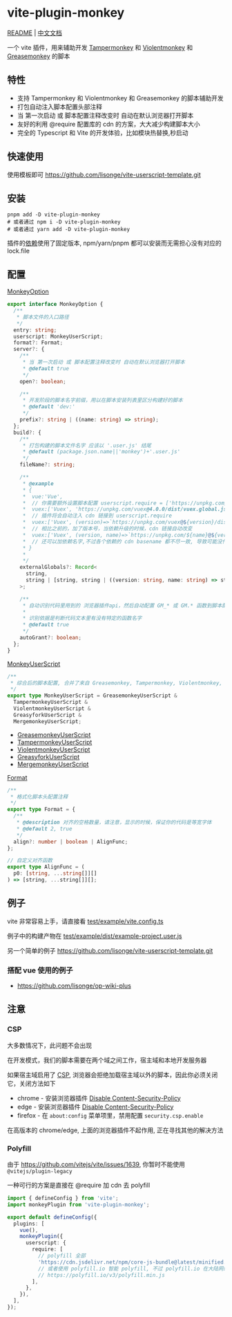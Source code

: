 # vite-plugin-monkey

[README](README.md) | [中文文档](README_zh.md)

一个 vite 插件，用来辅助开发 [Tampermonkey](https://www.tampermonkey.net/) 和 [Violentmonkey](https://violentmonkey.github.io/) 和 [Greasemonkey](https://www.greasespot.net/) 的脚本

## 特性

- 支持 Tampermonkey 和 Violentmonkey 和 Greasemonkey 的脚本辅助开发
- 打包自动注入脚本配置头部注释
- 当 第一次启动 或 脚本配置注释改变时 自动在默认浏览器打开脚本
- 友好的利用 @require 配置库的 cdn 的方案，大大减少构建脚本大小
- 完全的 Typescript 和 Vite 的开发体验，比如模块热替换,秒启动

## 快速使用

使用模板即可 <https://github.com/lisonge/vite-userscript-template.git>

## 安装

```shell
pnpm add -D vite-plugin-monkey
# 或者通过 npm i -D vite-plugin-monkey
# 或者通过 yarn add -D vite-plugin-monkey
```

插件的[依赖](./package.json#L81)使用了固定版本, npm/yarn/pnpm 都可以安装而无需担心没有对应的 lock.file

## 配置

[MonkeyOption](./src/index.ts#L29)

```ts
export interface MonkeyOption {
  /**
   * 脚本文件的入口路径
   */
  entry: string;
  userscript: MonkeyUserScript;
  format?: Format;
  server?: {
    /**
     * 当 第一次启动 或 脚本配置注释改变时 自动在默认浏览器打开脚本
     * @default true
     */
    open?: boolean;

    /**
     * 开发阶段的脚本名字前缀，用以在脚本安装列表里区分构建好的脚本
     * @default 'dev:'
     */
    prefix?: string | ((name: string) => string);
  };
  build?: {
    /**
     * 打包构建的脚本文件名字 应该以 '.user.js' 结尾
     * @default (package.json.name||'monkey')+'.user.js'
     */
    fileName?: string;

    /**
     * @example
     * {
     *  vue:'Vue',
     *  // 你需要额外设置脚本配置 userscript.require = ['https://unpkg.com/vue@3.0.0/dist/vue.global.js']
     *  vuex:['Vuex', 'https://unpkg.com/vuex@4.0.0/dist/vuex.global.js'],
     *  // 插件将会自动注入 cdn 链接到 userscript.require
     *  vuex:['Vuex', (version)=>`https://unpkg.com/vuex@${version}/dist/vuex.global.js`],
     *  // 相比之前的，加了版本号，当依赖升级的时候，cdn 链接自动改变
     *  vuex:['Vuex', (version, name)=>`https://unpkg.com/${name}@${version}/dist/vuex.global.js`],
     *  // 还可以加依赖名字,不过各个依赖的 cdn basename 都不尽一致, 导致可能没什么用
     * }
     *
     */
    externalGlobals?: Record<
      string,
      string | [string, string | ((version: string, name: string) => string)]
    >;

    /**
     * 自动识别代码里用到的 浏览器插件api，然后自动配置 GM_* 或 GM.* 函数到脚本配置注释头
     *
     * 识别依据是判断代码文本里有没有特定的函数名字
     * @default true
     */
    autoGrant?: boolean;
  };
}
```

[MonkeyUserScript](./src/userscript/index.ts#L138)

```ts
/**
 * 综合后的脚本配置, 合并了来自 Greasemonkey, Tampermonkey, Violentmonkey, Greasyfork 的元数据
 */
export type MonkeyUserScript = GreasemonkeyUserScript &
  TampermonkeyUserScript &
  ViolentmonkeyUserScript &
  GreasyforkUserScript &
  MergemonkeyUserScript;
```

- [GreasemonkeyUserScript](./src/userscript/greasemonkey.ts#L38)
- [TampermonkeyUserScript](./src/userscript/tampermonkey.ts#L77)
- [ViolentmonkeyUserScript](./src/userscript/violentmonkey.ts#L81)
- [GreasyforkUserScript](./src/userscript/index.ts#L33)
- [MergemonkeyUserScript](./src/userscript/index.ts#L61)

[Format](./src/userscript/common.ts#L12)

```ts
/**
 * 格式化脚本头配置注释
 */
export type Format = {
  /**
   * @description 对齐的空格数量，请注意，显示的时候，保证你的代码是等宽字体
   * @default 2, true
   */
  align?: number | boolean | AlignFunc;
};

// 自定义对齐函数
export type AlignFunc = (
  p0: [string, ...string[]][]
) => [string, ...string[]][];
```

## 例子

vite 非常容易上手，请直接看 [test/example/vite.config.ts](./test/example/vite.config.ts)

例子中的构建产物在 [test/example/dist/example-project.user.js](./test/example/dist/example-project.user.js)

另一个简单的例子 <https://github.com/lisonge/vite-userscript-template.git>

### 搭配 vue 使用的例子

- <https://github.com/lisonge/op-wiki-plus>

## 注意

### CSP

大多数情况下，此问题不会出现

在开发模式，我们的脚本需要在两个域之间工作，宿主域和本地开发服务器

如果宿主域启用了 [CSP](https://developer.mozilla.org/en-US/docs/Web/HTTP/CSP), 浏览器会拒绝加载宿主域以外的脚本，因此你必须关闭它，关闭方法如下

- chrome - 安装浏览器插件 [Disable Content-Security-Policy](https://chrome.google.com/webstore/detail/disable-content-security/ieelmcmcagommplceebfedjlakkhpden/)
- edge - 安装浏览器插件 [Disable Content-Security-Policy](https://microsoftedge.microsoft.com/addons/detail/disable-contentsecurity/ecmfamimnofkleckfamjbphegacljmbp?hl=zh-CN)
- firefox - 在 `about:config` 菜单项里，禁用配置 `security.csp.enable`

在高版本的 chrome/edge, 上面的浏览器插件不起作用, 正在寻找其他的解决方法

<!-- TODO https://sales.jetbrains.com/hc/zh-cn/articles/360016581839-%E5%BC%80%E6%BA%90%E8%AE%B8%E5%8F%AF%E8%AF%81%E6%98%AF%E4%BB%80%E4%B9%88-%E8%B0%81%E5%8F%AF%E4%BB%A5%E8%8E%B7%E5%BE%97%E5%BC%80%E6%BA%90%E8%AE%B8%E5%8F%AF%E8%AF%81- -->

### Polyfill

由于 <https://github.com/vitejs/vite/issues/1639>, 你暂时不能使用 `@vitejs/plugin-legacy`

一种可行的方案是直接在 @require 加 cdn 去 polyfill

```ts
import { defineConfig } from 'vite';
import monkeyPlugin from 'vite-plugin-monkey';

export default defineConfig({
  plugins: [
    vue(),
    monkeyPlugin({
      userscript: {
        require: [
          // polyfill 全部
          'https://cdn.jsdelivr.net/npm/core-js-bundle@latest/minified.js',
          // 或者使用 polyfill.io 智能 polyfill, 不过 polyfill.io 在大陆网络连通性很差, 几乎不能用
          // https://polyfill.io/v3/polyfill.min.js
        ],
      },
    }),
  ],
});
```
